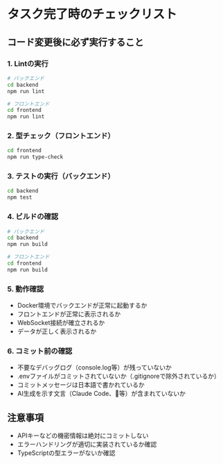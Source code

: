 # タスク完了時のチェックリスト

## コード変更後に必ず実行すること

### 1. Lintの実行
```bash
# バックエンド
cd backend
npm run lint

# フロントエンド
cd frontend  
npm run lint
```

### 2. 型チェック（フロントエンド）
```bash
cd frontend
npm run type-check
```

### 3. テストの実行（バックエンド）
```bash
cd backend
npm test
```

### 4. ビルドの確認
```bash
# バックエンド
cd backend
npm run build

# フロントエンド
cd frontend
npm run build
```

### 5. 動作確認
- Docker環境でバックエンドが正常に起動するか
- フロントエンドが正常に表示されるか
- WebSocket接続が確立されるか
- データが正しく表示されるか

### 6. コミット前の確認
- 不要なデバッグログ（console.log等）が残っていないか
- .envファイルがコミットされていないか（.gitignoreで除外されているか）
- コミットメッセージは日本語で書かれているか
- AI生成を示す文言（Claude Code、🤖等）が含まれていないか

## 注意事項
- APIキーなどの機密情報は絶対にコミットしない
- エラーハンドリングが適切に実装されているか確認
- TypeScriptの型エラーがないか確認
